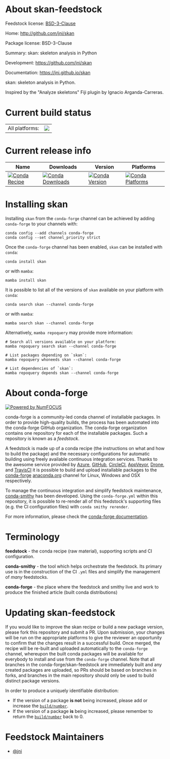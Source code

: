 About skan-feedstock
====================

Feedstock license: [BSD-3-Clause](https://github.com/conda-forge/skan-feedstock/blob/main/LICENSE.txt)

Home: http://github.com/jni/skan

Package license: BSD-3-Clause

Summary: skan: skeleton analysis in Python

Development: https://github.com/jni/skan

Documentation: https://jni.github.io/skan

skan: skeleton analysis in Python.

Inspired by the "Analyze skeletons" Fiji plugin by
Ignacio Arganda-Carreras.


Current build status
====================


<table><tr><td>All platforms:</td>
    <td>
      <a href="https://dev.azure.com/conda-forge/feedstock-builds/_build/latest?definitionId=4782&branchName=main">
        <img src="https://dev.azure.com/conda-forge/feedstock-builds/_apis/build/status/skan-feedstock?branchName=main">
      </a>
    </td>
  </tr>
</table>

Current release info
====================

| Name | Downloads | Version | Platforms |
| --- | --- | --- | --- |
| [![Conda Recipe](https://img.shields.io/badge/recipe-skan-green.svg)](https://anaconda.org/conda-forge/skan) | [![Conda Downloads](https://img.shields.io/conda/dn/conda-forge/skan.svg)](https://anaconda.org/conda-forge/skan) | [![Conda Version](https://img.shields.io/conda/vn/conda-forge/skan.svg)](https://anaconda.org/conda-forge/skan) | [![Conda Platforms](https://img.shields.io/conda/pn/conda-forge/skan.svg)](https://anaconda.org/conda-forge/skan) |

Installing skan
===============

Installing `skan` from the `conda-forge` channel can be achieved by adding `conda-forge` to your channels with:

```
conda config --add channels conda-forge
conda config --set channel_priority strict
```

Once the `conda-forge` channel has been enabled, `skan` can be installed with `conda`:

```
conda install skan
```

or with `mamba`:

```
mamba install skan
```

It is possible to list all of the versions of `skan` available on your platform with `conda`:

```
conda search skan --channel conda-forge
```

or with `mamba`:

```
mamba search skan --channel conda-forge
```

Alternatively, `mamba repoquery` may provide more information:

```
# Search all versions available on your platform:
mamba repoquery search skan --channel conda-forge

# List packages depending on `skan`:
mamba repoquery whoneeds skan --channel conda-forge

# List dependencies of `skan`:
mamba repoquery depends skan --channel conda-forge
```


About conda-forge
=================

[![Powered by
NumFOCUS](https://img.shields.io/badge/powered%20by-NumFOCUS-orange.svg?style=flat&colorA=E1523D&colorB=007D8A)](https://numfocus.org)

conda-forge is a community-led conda channel of installable packages.
In order to provide high-quality builds, the process has been automated into the
conda-forge GitHub organization. The conda-forge organization contains one repository
for each of the installable packages. Such a repository is known as a *feedstock*.

A feedstock is made up of a conda recipe (the instructions on what and how to build
the package) and the necessary configurations for automatic building using freely
available continuous integration services. Thanks to the awesome service provided by
[Azure](https://azure.microsoft.com/en-us/services/devops/), [GitHub](https://github.com/),
[CircleCI](https://circleci.com/), [AppVeyor](https://www.appveyor.com/),
[Drone](https://cloud.drone.io/welcome), and [TravisCI](https://travis-ci.com/)
it is possible to build and upload installable packages to the
[conda-forge](https://anaconda.org/conda-forge) [anaconda.org](https://anaconda.org/)
channel for Linux, Windows and OSX respectively.

To manage the continuous integration and simplify feedstock maintenance,
[conda-smithy](https://github.com/conda-forge/conda-smithy) has been developed.
Using the ``conda-forge.yml`` within this repository, it is possible to re-render all of
this feedstock's supporting files (e.g. the CI configuration files) with ``conda smithy rerender``.

For more information, please check the [conda-forge documentation](https://conda-forge.org/docs/).

Terminology
===========

**feedstock** - the conda recipe (raw material), supporting scripts and CI configuration.

**conda-smithy** - the tool which helps orchestrate the feedstock.
                   Its primary use is in the construction of the CI ``.yml`` files
                   and simplify the management of *many* feedstocks.

**conda-forge** - the place where the feedstock and smithy live and work to
                  produce the finished article (built conda distributions)


Updating skan-feedstock
=======================

If you would like to improve the skan recipe or build a new
package version, please fork this repository and submit a PR. Upon submission,
your changes will be run on the appropriate platforms to give the reviewer an
opportunity to confirm that the changes result in a successful build. Once
merged, the recipe will be re-built and uploaded automatically to the
`conda-forge` channel, whereupon the built conda packages will be available for
everybody to install and use from the `conda-forge` channel.
Note that all branches in the conda-forge/skan-feedstock are
immediately built and any created packages are uploaded, so PRs should be based
on branches in forks, and branches in the main repository should only be used to
build distinct package versions.

In order to produce a uniquely identifiable distribution:
 * If the version of a package **is not** being increased, please add or increase
   the [``build/number``](https://docs.conda.io/projects/conda-build/en/latest/resources/define-metadata.html#build-number-and-string).
 * If the version of a package **is** being increased, please remember to return
   the [``build/number``](https://docs.conda.io/projects/conda-build/en/latest/resources/define-metadata.html#build-number-and-string)
   back to 0.

Feedstock Maintainers
=====================

* [@jni](https://github.com/jni/)


